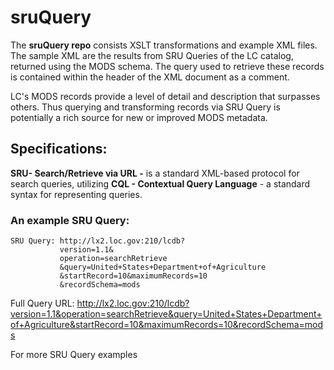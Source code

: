 # sruQuery
The **sruQuery repo** consists XSLT transformations  and example XML files. The sample XML  are the results from SRU Queries of the LC catalog, returned using the MODS schema. The query used to retrieve these records is contained within the header of the XML document as a comment. 

LC's MODS records provide a level of detail and description that surpasses others. Thus querying and transforming records via SRU Query is potentially a rich source for new or improved MODS metadata. 


## Specifications:
**SRU- Search/Retrieve via URL -** is a standard XML-based protocol for search queries,  utilizing **CQL - Contextual Query Language** - a standard syntax for representing queries.

### An example SRU Query:

 
    SRU Query: http://lx2.loc.gov:210/lcdb?
               version=1.1&
               operation=searchRetrieve 
               &query=United+States+Department+of+Agriculture
               &startRecord=10&maximumRecords=10
               &recordSchema=mods
    
   Full Query URL: http://lx2.loc.gov:210/lcdb?version=1.1&operation=searchRetrieve&query=United+States+Department+of+Agriculture&startRecord=10&maximumRecords=10&recordSchema=mods

For more SRU Query examples
<!--stackedit_data:
eyJoaXN0b3J5IjpbMTc3MjUyNDQyNiwtMTcxMTcxMDQ4MV19
-->